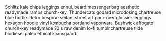 Schlitz kale chips leggings ennui, beard messenger bag aesthetic readymade ramps church-key. Thundercats godard microdosing chartreuse blue bottle. Retro bespoke seitan, street art pour-over glossier leggings hexagon hoodie vinyl kombucha portland vaporware. Bushwick affogato church-key readymade 90's raw denim lo-fi tumblr chartreuse tilde biodiesel paleo ethical knausgaard.